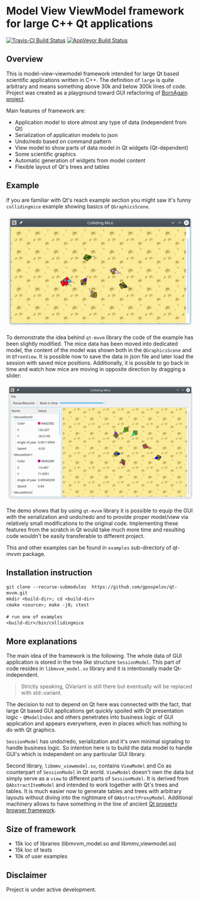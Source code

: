 # Model View ViewModel framework for large C++ Qt applications

[![Travis-CI Build Status](https://travis-ci.org/gpospelov/qt-mvvm.svg?branch=master)](https://travis-ci.org/gpospelov/qt-mvvm)
[![AppVeyor Build Status](https://ci.appveyor.com/api/projects/status/github/gpospelov/qt-mvvm?branch=master&svg=true)](https://ci.appveyor.com/project/gpospelov/qt-mvvm)

## Overview

This is model-view-viewmodel framework intended for large Qt based 
scientific applications written in C++.
The definition of `large` is quite arbitrary and means something 
above 30k and below 300k lines of code. Project was created as a playground toward GUI refactoring
of [BornAgain project](https://www.bornagainproject.org).

Main features of framework are:

+ Application model to store almost any type of data (independent from Qt)
+ Serialization of application models to json
+ Undo/redo based on command pattern
+ View model to show parts of data model in Qt widgets (Qt-dependent)
+ Some scientific graphics
+ Automatic generation of widgets from model content
+ Flexible layout of Qt's trees and tables

## Example

If you are familiar with Qt's reach example section you might
saw it's funny `collidingmice` example showing basics of
`QGraphicsScene`.

![alt text](doc/colliding-mice-before.png)

To demonstrate the idea behind `qt-mvvm` library the code of the example
has been slightly modified. The mice data has been moved into dedicated model,
the content of the model was shown both in the `QGraphicsScene` and in 
`QTreeView`. It is possible now to save the data in json file and later 
load the session with saved mice positions. Additionally, it is possible
to go back in time  and watch how mice are moving in opposite direction
by dragging a slider:

![alt text](doc/colliding-mice-after.png)

The demo shows that by using `qt-mvvm` library it is possible 
to equip the GUI with the serialization and undo/redo and to provide proper 
model/view via relatively small modifications to the original code.
Implementing these features from the scratch in Qt would take
much more time and resulting code wouldn't be easily transferable to different project.

This and other examples can be found in `examples` sub-directory of qt-mvvm package.

## Installation instruction

```
git clone --recurse-submodules  https://github.com/gpospelov/qt-mvvm.git
mkdir <build-dir>; cd <build-dir>
cmake <source>; make -j8; ctest

# run one of examples
<build-dir>/bin/collidingmice
```

## More explanations

The main idea of the framework is the following. The whole data of GUI application 
is stored in the tree like structure `SessionModel`. This part of code resides in
`libmvvm_model.so` library and it is intentionally made Qt-independent.

> Strictly speaking, QVariant is still there but eventually will be replaced with std::variant.

The decision to not to depend on Qt here was connected with the fact, that
large Qt based GUI applications get quickly spoiled with Qt presentation 
logic - `QModelIndex` and others penetrates into business logic of GUI application
and appears everywhere, even in places which has nothing to do with Qt graphics.

`SessionModel` has undo/redo,
serialization and it's own minimal signaling to handle business logic.
So intention here is to build the data model to handle GUI's which is 
independent on any particular GUI library.

Second library, `libmmv_viewmodel.so`, contains `ViewModel` and Co
as counterpart of `SessionModel` in Qt world.
`ViewModel` doesn't own the data but simply serve
as a `view` to different parts of `SessionModel`.
It is derived from `QAbstractItemModel` and intended to work together with Qt's trees and tables.  It is much easier now to generate tables and trees with arbitrary layouts without diving into the nightmare of
`QAbstractProxyModel`.
Additional machinery allows to have something in the line of ancient [Qt property browser framework](https://doc.qt.io/archives/qq/qq18-propertybrowser.html). 

## Size of framework

+ 15k loc of libraries (libmvvm_model.so and libmmv_viewmodel.so)
+ 15k loc of tests
+ 10k of user examples

## Disclaimer

Project is under active development.